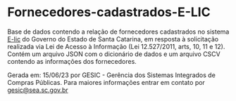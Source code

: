 # Fornecedores-cadastrados-E-LIC

Base de dados contendo a relação de fornecedores cadastrados no sistema [E-lic](https://e-lic.sc.gov.br/Empresa/CadastroExterno/ApresentacaoCadastro) do Governo do Estado de Santa Catarina, em resposta à solicitação realizada via Lei de Acesso à Informação (Lei 12.527/2011, arts, 10, 11 e 12). Contém um arquivo JSON com o dicionário de dados e um arquivo CSCV contendo as informações dos fornecedores.

Gerada em: 15/06/23 por GESIC - Gerência dos Sistemas Integrados de Compras Públicas. Para maiores informações entrar em contato por gesic@sea.sc.gov.br
